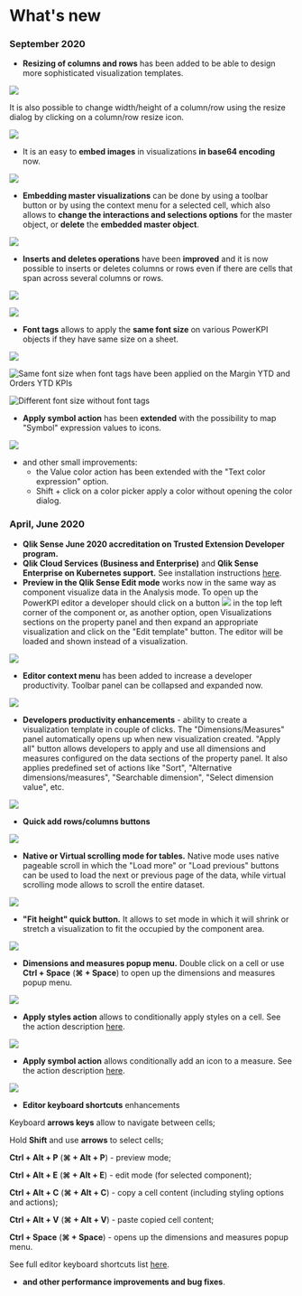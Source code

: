# What's new

### September 2020

* **Resizing of columns and rows** has been added to be able to design more sophisticated visualization templates.

![](.gitbook/assets/resize.gif)

It is also possible to change width/height of a column/row using the resize dialog by clicking on a column/row resize icon.

![](.gitbook/assets/resize2.gif)

* It is an easy to **embed images** in visualizations **in base64 encoding** now.

![](.gitbook/assets/base64.gif)

* **Embedding master visualizations** can be done by using a toolbar button or by using the context menu for a selected cell, which also allows to **change the interactions and selections options** for the master object, or **delete** the **embedded master object**.

![](.gitbook/assets/masterobject.gif)

* **Inserts and deletes operations** have been **improved** and it is now possible to inserts or deletes columns or rows even if there are cells that span across several columns or rows.

![](.gitbook/assets/insertcells.gif)

![](.gitbook/assets/deletecells.gif)

* **Font tags** allows to apply the **same font size** on various PowerKPI objects if they have same size on a sheet.

![](.gitbook/assets/fonttags.gif)

![Same font size when font tags have been applied on the Margin YTD and Orders YTD KPIs](.gitbook/assets/samefontsize.png)

![Different font size without font tags](.gitbook/assets/differentfontsize.png)

* **Apply symbol action** has been **extended** with the possibility to map "Symbol" expression values to icons.

![](.gitbook/assets/applysymbolexpression.gif)

* and other small improvements:
  * the Value color action has been extended with the "Text color expression" option. 
  * Shift + click on a color picker apply a color without opening the color dialog.

### April, June 2020

* **Qlik Sense June 2020 accreditation on Trusted Extension Developer program.**
* **Qlik Cloud Services \(Business and Enterprise\)** and **Qlik Sense Enterprise on Kubernetes support.** See installation instructions [here](https://help.rbcgrp.com/installation#how-to-install-extension-on-qlik-cloud-services-business-and-enterprise).
* **Preview in the Qlik Sense Edit mode** works now in the same way as component visualize data in the Analysis mode.  To open up the PowerKPI editor a developer should click on a button ![](.gitbook/assets/image%20%28151%29.png) in the top left corner of the component or, as another option, open Visualizations sections on the property panel and then expand an appropriate  visualization and click on the "Edit template" button. The editor will be loaded and shown instead of a visualization.

![](.gitbook/assets/neweditmode.gif)

* **Editor context menu** has been added to increase a developer productivity. Toolbar panel can be collapsed and expanded now.

![](.gitbook/assets/contextmenu.gif)

* **Developers productivity enhancements** - ability to create a visualization template in couple of clicks. The "Dimensions/Measures" panel automatically opens up when new visualization created. "Apply all" button allows developers to apply and use all dimensions and measures configured on the data sections of the property panel. It also applies predefined set of actions like "Sort", "Alternative dimensions/measures", "Searchable dimension", "Select dimension value", etc.

![](.gitbook/assets/productivityenhancements.gif)

* **Quick add rows/columns buttons**

![](.gitbook/assets/quickaddcellsbuttons.gif)

* **Native or Virtual scrolling mode for tables.** Native mode uses native pageable scroll in which the  "Load more" or "Load previous" buttons can be used to load the next or previous page of the data, while virtual scrolling mode allows to scroll the entire dataset.

![](.gitbook/assets/scrolling.gif)

* **"Fit height" quick button.** It allows to set mode  in which it will shrink or stretch a visualization to fit the occupied by the component area.

![](.gitbook/assets/fitheight.gif)

* **Dimensions and measures popup menu.** Double click on a cell or use **Ctrl + Space** \(**⌘ + Space**\)  to open up the dimensions and measures popup menu.

![](.gitbook/assets/dimsmeasurespopup.gif)

* **Apply styles action** allows to conditionally apply styles on a cell. See the action description [here](actions/apply-styles.md).

![](.gitbook/assets/applystylesaction.png)

* **Apply symbol action** allows conditionally add an icon to a measure. See the action description [here](actions/apply-symbol.md).

![](.gitbook/assets/applysymbolaction.png)

* **Editor keyboard shortcuts** enhancements

Keyboard **arrows keys** allow to navigate between cells; 

Hold **Shift** and use **arrows** to select cells;

**Ctrl + Alt + P** \(**⌘ + Alt + P**\) - preview mode;

**Ctrl + Alt + E** \(**⌘ + Alt + E**\) - edit mode \(for selected component\);

**Ctrl + Alt + C** \(**⌘ + Alt + C**\) - copy a cell content \(including styling options and actions\);

**Ctrl + Alt + V** \(**⌘ + Alt + V**\) - paste copied cell content;

**Ctrl + Space** \(**⌘ + Space**\) - opens up the dimensions and measures popup menu.

See full editor keyboard shortcuts list [here](visual-editor/visual-editor-keyboard-shortcuts.md).

* **and other performance improvements and bug fixes**.



